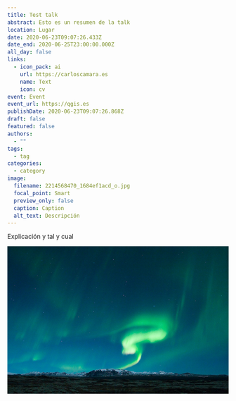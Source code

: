 ```yaml
---
title: Test talk
abstract: Esto es un resumen de la talk
location: Lugar
date: 2020-06-23T09:07:26.433Z
date_end: 2020-06-25T23:00:00.000Z
all_day: false
links:
  - icon_pack: ai
    url: https://carloscamara.es
    name: Text
    icon: cv
event: Event
event_url: https://qgis.es
publishDate: 2020-06-23T09:07:26.868Z
draft: false
featured: false
authors:
  - ""
tags:
  - tag
categories:
  - category
image:
  filename: 2214568470_1684ef1acd_o.jpg
  focal_point: Smart
  preview_only: false
  caption: Caption
  alt_text: Descripción
---
```

Explicación y tal y cual



![](2214568470_1684ef1acd_o.jpg)